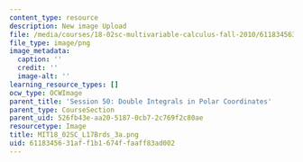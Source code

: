 ```yaml
---
content_type: resource
description: New image Upload
file: /media/courses/18-02sc-multivariable-calculus-fall-2010/6118345631aff1b1674ffaaff83ad002_MIT18_02SC_L17Brds_3a.png
file_type: image/png
image_metadata:
  caption: ''
  credit: ''
  image-alt: ''
learning_resource_types: []
ocw_type: OCWImage
parent_title: 'Session 50: Double Integrals in Polar Coordinates'
parent_type: CourseSection
parent_uid: 526fb43e-aa20-5187-0cb7-2c769f2c80ae
resourcetype: Image
title: MIT18_02SC_L17Brds_3a.png
uid: 61183456-31af-f1b1-674f-faaff83ad002
---
```

